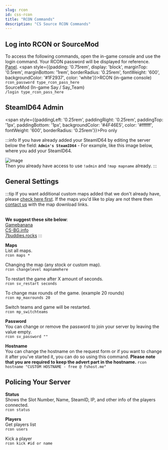```yaml
---
slug: rcon
id: css-rcon
title: "RCON Commands"
description: "CS Source RCON Commands"
---
```


## Log into RCON or SourceMod
To access the following commands, open the in-game console and use the login command. Your RCON password will be displayed for reference. [Panel](https://fshost.me/free-panel).
<span style={{padding: '0.75rem', display: 'block', marginTop: '0.5rem', marginBottom: '1rem', borderRadius: '0.25rem', fontWeight: '600', backgroundColor: '#1F2937', color: 'white'}}>RCON (in-game console)<br />`rcon_password type_rcon_pass_here`<br />SourceMod (In-game Say / Say_Team)<br />`/login type_rcon_pass_here`</span>

## SteamID64 Admin
<span style={{paddingLeft: '0.25rem', paddingRight: '0.25rem', paddingTop: '1px', paddingBottom: '1px', backgroundColor: '#4F46E5', color: '#ffffff', fontWeight: '600', borderRadius: '0.25rem'}}>Pro only</span>

:::info
If you have already added your SteamID64 by editing the server below the field: **`Admin's SteamID64`** - For example, like this image below, where you add your SteamID64.

![image](https://help.fshost.me/img/css-steamidadmin.png)
\
Then you already have access to use `!admin` and `!map mapname` already.
:::

## General Settings
:::tip
If you want additional custom maps added that we don't already have, please [check here first](https://dl.fsho.st/css/maps/). If the maps you'd like to play are not there then [contact us](https://fshost.me/contact) with the map download links.

<br />**We suggest these site below**:
<br /> [Gamebanana](https://gamebanana.com/mods/cats/5535)
<br /> [CS-BG.info](https://maps.cs-bg.info/maps/css/) 
<br /> [7buddies.rocks](https://www.17buddies.rocks/17b2/View/Maps/Gam/2/Mod/4/Cat/0/All/0/Pag/1/CS%3ASource.html)
:::

**Maps**<br />
List all maps.
<br /> `rcon maps *`

Changing the map (any stock or custom map).
<br /> `rcon changelevel mapnamehere`

To restart the game after X amount of seconds.
<br /> `rcon sv_restart seconds`

To change max rounds of the game. (example 20 rounds)
<br /> `rcon mp_maxrounds 20`

Switch teams and game will be restarted.
<br /> `rcon mp_switchteams`

**Password** <br />You can change or remove the password to join your server by leaving the value empty.
<br /> `rcon sv_password ""`

**Hostname** <br />You can change the hostname on the request form or if you want to change it after you've started it, you can do so using this command. **Please note that you are required to keep the advert part in the hostname.**
`rcon hostname "CUSTOM HOSTNAME - free @ fshost.me"`


## Policing Your Server

**Status**<br />
Shows the Slot Number, Name, SteamID, IP, and other info of the players connected.
<br />`rcon status`

**Players**<br />
Get players list
<br />`rcon users`

Kick a player
<br />`rcon kick #id or name`
